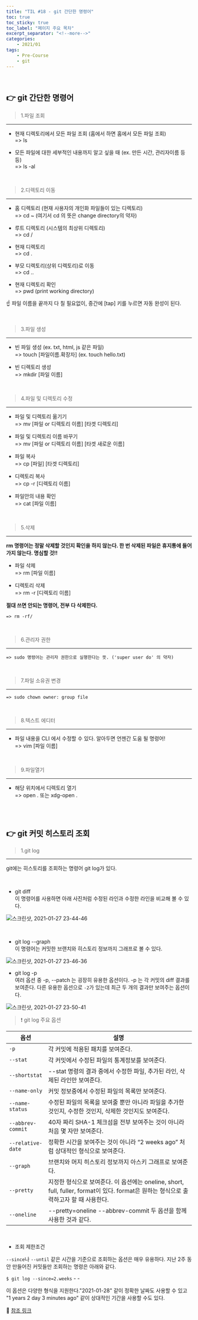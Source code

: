 ```yaml
---
title: "TIL #18 - git 간단한 명령어"
toc: true
toc_sticky: true
toc_label: "페이지 주요 목차"
excerpt_separator: "<!--more-->"
categories:
    - 2021/01
tags:
    - Pre-Course
    - git
---
```


<br/>

## :point_right: git 간단한 명령어

> 1.파일 조회
---

-   현재 디렉토리에서 모든 파일 조회 (홈에서 하면 홈에서 모든 파일 조회)<br/>
    => ls

-   모든 파일에 대한 세부적인 내용까지 알고 싶을 때 (ex. 만든 시간, 관리자이름 등등)<br/>
    => ls -al

<br/>

> 2.디렉토리 이동
---

-   홈 디렉토리 (현재 사용자의 개인화 파일들이 있는 디렉토리)<br/>
    => cd ~ (여기서 cd 의 뜻은 change directory의 약자)

-   루트 디렉토리 (시스템의 최상위 디렉토리)<br/>
    => cd /

-   현재 디렉토리<br/>
    => cd .

-   부모 디렉토리(상위 디렉토리)로 이동<br/>
    => cd ..

-   현재 디렉토리 확인<br/>
    => pwd (print working directory)

:point_up: 파일 이름을 끝까지 다 칠 필요없이, 중간에 [tap] 키를 누르면 자동 완성이 된다.

<br/>

> 3.파일 생성
---

-   빈 파일 생성 (ex. txt, html, js 같은 파일)<br/>
    => touch [파일이름.확장자] (ex. touch hello.txt)

-   빈 디렉토리 생성<br/>
    => mkdir [파일 이름]

<br/>

> 4.파일 및 디렉토리 수정
---

-   파일 및 디렉토리 옮기기<br/>
    => mv [파일 or 디렉토리 이름] [타겟 디렉토리]

-   파일 및 디렉토리 이름 바꾸기<br/>
    => mv [파일 or 디렉토리 이름] [타겟 새로운 이름]

-   파일 복사<br/>
    => cp [파일] [타겟 디렉토리]

-   디렉토리 복사<br/>
    => cp -r [디렉토리 이름]

-   파일안의 내용 확인<br/>
    => cat [파일 이름]

<br/>

> 5.삭제
---

**rm 명령어는 정말 삭제할 것인지 확인을 하지 않는다. 한 번 삭제된 파일은 휴지통에 들어가지 않는다. 명심할 것!!**

-   파일 삭제<br/>
    => rm [파일 이름]

-   디렉토리 삭제<br/>
    => rm -r [디렉토리 이름]

**절대 쓰면 안되는 명령어, 전부 다 삭제한다.**<br/>

    => rm -rf/

<br/>

> 6.관리자 권한
---

    => sudo 명령어는 관리자 권한으로 실행한다는 뜻. ('super user do' 의 약자)

<br/>

> 7.파일 소유권 변경
---

    => sudo chown owner: group file

<br/>

> 8.텍스트 에디터
---

-   파일 내용을 CLI 에서 수정할 수 있다. 알아두면 언젠간 도움 될 명령어!<br/>
    => vim [파일 이름]

<br/>

> 9.파일열기
---

-   해당 위치에서 디렉토리 열기<br/>
    => open . 또는 xdg-open .

<br/>
<br/>

## :point_right: git 커밋 히스토리 조회

> 1.git log
---

git에는 히스토리를 조회하는 명령어 git log가 있다.

<br/>

-   git diff<br/>
    이 명령어를 사용하면 아래 사진처럼 수정된 라인과 수정한 라인을 비교해 볼 수 있다.

![스크린샷, 2021-01-27 23-44-46](https://user-images.githubusercontent.com/75570915/106015077-74f4e480-6101-11eb-8822-b20ffd2d7392.png)

<br/>

-   git log --graph<br/>
    이 명령어는 커밋한 브랜치와 히스토리 정보까지 그래프로 볼 수 있다.

![스크린샷, 2021-01-27 23-46-36](https://user-images.githubusercontent.com/75570915/106015138-84742d80-6101-11eb-9398-4adb8f45a92b.png)

-   git log -p<br/>
    여러 옵션 중 -p, --patch 는 굉장히 유용한 옵션이다. -p 는 각 커밋의 diff 결과를 보여준다. 다른 유용한 옵션으로 `-2`가 있는데 최근 두 개의 결과만 보여주는 옵션이다.

![스크린샷, 2021-01-27 23-50-41](https://user-images.githubusercontent.com/75570915/106015149-863df100-6101-11eb-9788-621871ea4098.png)

> :exclamation: git log 주요 옵션

| 옵션              | 설명                                                                                                                                   |
| ----------------- | -------------------------------------------------------------------------------------------------------------------------------------- |
| `-p`              | 각 커밋에 적용된 패치를 보여준다.                                                                                                      |
| `--stat`          | 각 커밋에서 수정된 파일의 통계정보를 보여준다.                                                                                         |
| `--shortstat`     | --stat 명령의 결과 중에서 수정한 파일, 추가된 라인, 삭제된 라인만 보여준다.                                                            |
| `--name-only`     | 커밋 정보중에서 수정된 파일의 목록만 보여준다.                                                                                         |
| `--name-status`   | 수정된 파일의 목록을 보여줄 뿐만 아니라 파일을 추가한 것인지, 수정한 것인지, 삭제한 것인지도 보여준다.                                 |
| `--abbrev-commit` | 40자 짜리 SHA-1 체크섬을 전부 보여주는 것이 아니라 처음 몇 자만 보여준다.                                                              |
| `--relative-date` | 정확한 시간을 보여주는 것이 아니라 “2 weeks ago” 처럼 상대적인 형식으로 보여준다.                                                      |
| `--graph`         | 브랜치와 머지 히스토리 정보까지 아스키 그래프로 보여준다.                                                                              |
| `--pretty`        | 지정한 형식으로 보여준다. 이 옵션에는 oneline, short, full, fuller, format이 있다. format은 원하는 형식으로 출력하고자 할 때 사용한다. |
| `--oneline`       | --pretty=oneline --abbrev-commit 두 옵션을 함께 사용한 것과 같다.                                                                      |

<br/>

-   조회 제한조건

`--since`나 `--until` 같은 시간을 기준으로 조회하는 옵션은 매우 유용하다. 지난 2주 동안 만들어진 커밋들만 조회하는 명령은 아래와 같다.

`$ git log --since=2.weeks` - -

이 옵션은 다양한 형식을 지원한다."2021-01-28" 같이 정확한 날짜도 사용할 수 있고 "1 years 2 day 3 minutes ago" 같이 상대적인 기간을 사용할 수도 있다.

:pray: [참조 링크]

[참조 링크]: https://git-scm.com/book/ko/v2/Git%EC%9D%98-%EA%B8%B0%EC%B4%88-%EC%BB%A4%EB%B0%8B-%ED%9E%88%EC%8A%A4%ED%86%A0%EB%A6%AC-%EC%A1%B0%ED%9A%8C%ED%95%98%EA%B8%B0 "git 커밋 히스토리 조회하기!"
